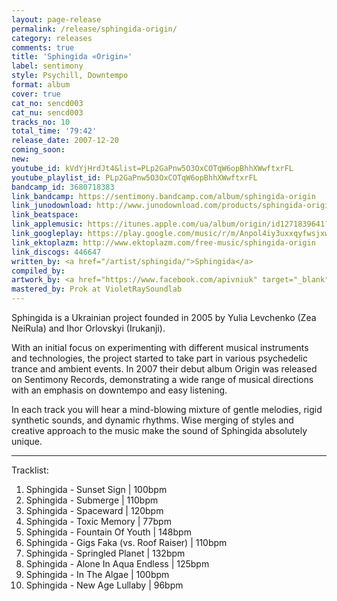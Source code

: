 ```yaml
---
layout: page-release
permalink: /release/sphingida-origin/
category: releases
comments: true
title: 'Sphingida «Origin»'
label: sentimony
style: Psychill, Downtempo
format: album
cover: true
cat_no: sencd003
cat_nu: sencd003
tracks_no: 10
total_time: '79:42'
release_date: 2007-12-20
coming_soon: 
new: 
youtube_id: kVdYjHrdJt4&list=PLp2GaPnw5O3OxCOTqW6opBhhXWwftxrFL
youtube_playlist_id: PLp2GaPnw5O3OxCOTqW6opBhhXWwftxrFL
bandcamp_id: 3680718383
link_bandcamp: https://sentimony.bandcamp.com/album/sphingida-origin
link_junodownload: http://www.junodownload.com/products/sphingida-origin/1507877-02
link_beatspace: 
link_applemusic: https://itunes.apple.com/ua/album/origin/id1271839641?l=uk
link_googleplay: https://play.google.com/music/r/m/Anpol4iy3uxxqyfwsjxwaejsg4q?t=Sphingida_Origin
link_ektoplazm: http://www.ektoplazm.com/free-music/sphingida-origin
link_discogs: 446647
written_by: <a href="/artist/sphingida/">Sphingida</a>
compiled_by: 
artwork_by: <a href="https://www.facebook.com/apivniuk" target="_blank" rel="noopener">Anton Pivniuk</a>
mastered_by: Prok at VioletRaySoundlab
---
```


Sphingida is a Ukrainian project founded in 2005 by Yulia Levchenko (Zea NeiRula) and Ihor Orlovskyi (Irukanji). 

With an initial focus on experimenting with different musical instruments and technologies, the project started to take part in various psychedelic trance and ambient events. In 2007 their debut album Origin was released on Sentimony Records, demonstrating a wide range of musical directions with an emphasis on downtempo and easy listening.

In each track you will hear a mind-blowing mixture of gentle melodies, rigid synthetic sounds, and dynamic rhythms. Wise merging of styles and creative approach to the music make the sound of Sphingida absolutely unique.

---
Tracklist:

01. Sphingida - Sunset Sign \| 100bpm
02. Sphingida - Submerge \| 110bpm
03. Sphingida - Spaceward \| 120bpm
04. Sphingida - Toxic Memory \| 77bpm
05. Sphingida - Fountain Of Youth \| 148bpm
06. Sphingida - Gigs Faka (vs. Roof Raiser) \| 110bpm
07. Sphingida - Springled Planet \| 132bpm
08. Sphingida - Alone In Aqua Endless \| 125bpm
09. Sphingida - In The Algae \| 100bpm
10. Sphingida - New Age Lullaby \| 96bpm
